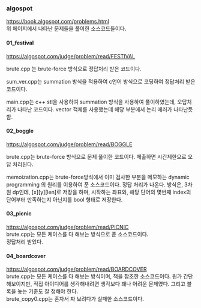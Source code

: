 ### algospot
https://book.algospot.com/problems.html    
위 페이지에서 나타난 문제들을 풀이한 소스코드들이다.

#### 01_festival

https://algospot.com/judge/problem/read/FESTIVAL

brute.cpp 는 brute-force 방식으로 정답처리 받은 코드이다.

sum_ver.cpp는 summation 방식을 적용하여 c언어 방식으로 코딩하여 정답처리 받은 코드이다.

main.cpp는 c++ stl을 사용하여 summation 방식을 사용하여 풀이하였는데, 오답처리가 나타난 코드이다. vector 객체를 사용했는데 해당 부분에서 논리 에러가 나타난듯 함.

#### 02_boggle

https://algospot.com/judge/problem/read/BOGGLE

brute.cpp는 brute-force 방식으로 문제 풀이한 코드이다. 제출하면 시간제한으로 오답 처리된다.    

memoization.cpp는 brute-force방식에서 이미 검사한 부분을 메모하는 dynamic programming 의 원리를 이용하여 푼 소스코드이다. 정답 처리가 나온다. 방식은, 3차원 dp인데, \[x\]\[y\]\[len\]로 저장을 하며, 시작하는 좌표와, 해당 단어의 몇번째 index의 단어부터 만족하는지 아닌지를 bool 형태로 저장한다.

#### 03_picnic
https://algospot.com/judge/problem/read/PICNIC    
brute.cpp는 모든 케이스를 다 해보는 방식으로 푼 소스코드이다.    
정답처리 받았다.

#### 04_boardcover
https://algospot.com/judge/problem/read/BOARDCOVER    
brute.cpp는 모든 케이스를 다 해보는 방식이며, 책을 참조한 소스코드이다. 뭔가 간단해보이지만, 직접 아이디어를 생각해내려면 생각보다 꽤나 어려운 문제였다. 그리고 블록을 놓는 기준도 잘 정해야 한다.    
brute_copy0.cpp는 혼자서 짜 보려다가 실패한 소스코드이다.